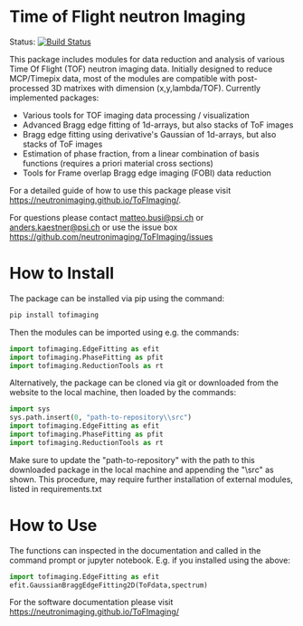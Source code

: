 # Time of Flight neutron Imaging
Status: [![Build Status](https://travis-ci.com/neutronimaging/ToFImaging.svg?branch=master)](https://travis-ci.com/neutronimaging/ToFImaging)

This package includes modules for data reduction and analysis of various Time Of Flight (TOF) neutron imaging data. Initially designed to reduce MCP/Timepix data, most of the modules are compatible with post-processed 3D matrixes with dimension (x,y,lambda/TOF).
Currently implemented packages:
  - Various tools for TOF imaging data processing / visualization
  - Advanced Bragg edge fitting of 1d-arrays, but also stacks of ToF images
  - Bragg edge fitting using derivative's Gaussian of 1d-arrays, but also stacks of ToF images
  - Estimation of phase fraction, from a linear combination of basis functions (requires a priori material cross sections)
  - Tools for Frame overlap Bragg edge imaging (FOBI) data reduction
 
For a detailed guide of how to use this package please visit https://neutronimaging.github.io/ToFImaging/.

For questions please contact matteo.busi@psi.ch or anders.kaestner@psi.ch or use the issue box https://github.com/neutronimaging/ToFImaging/issues

# How to Install
The package can be installed via pip using the command:
```python
pip install tofimaging
```
Then the modules can be imported using e.g. the commands:
```python
import tofimaging.EdgeFitting as efit
import tofimaging.PhaseFitting as pfit
import tofimaging.ReductionTools as rt
``` 

Alternatively, the package can be cloned via git or downloaded from the website to the local machine, then loaded by the commands:
```python
import sys  
sys.path.insert(0, "path-to-repository\\src")
import tofimaging.EdgeFitting as efit
import tofimaging.PhaseFitting as pfit
import tofimaging.ReductionTools as rt
```
Make sure to update the "path-to-repository" with the path to this downloaded package in the local machine and appending the "\\src" as shown.
This procedure, may require further installation of external modules, listed in requirements.txt

# How to Use
The functions can inspected in the documentation and called in the command prompt or jupyter notebook. E.g. if you installed using the above:
```python
import tofimaging.EdgeFitting as efit
efit.GaussianBraggEdgeFitting2D(ToFdata,spectrum)
```

For the software documentation please visit https://neutronimaging.github.io/ToFImaging/ 
